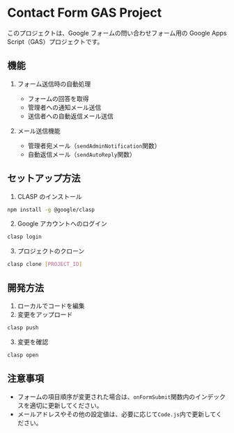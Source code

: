 # Contact Form GAS Project

このプロジェクトは、Google フォームの問い合わせフォーム用の Google Apps Script（GAS）プロジェクトです。

## 機能

1. フォーム送信時の自動処理

   - フォームの回答を取得
   - 管理者への通知メール送信
   - 送信者への自動返信メール送信

2. メール送信機能
   - 管理者宛メール（`sendAdminNotification`関数）
   - 自動返信メール（`sendAutoReply`関数）

## セットアップ方法

1. CLASP のインストール

```bash
npm install -g @google/clasp
```

2. Google アカウントへのログイン

```bash
clasp login
```

3. プロジェクトのクローン

```bash
clasp clone [PROJECT_ID]
```

## 開発方法

1. ローカルでコードを編集
2. 変更をアップロード

```bash
clasp push
```

3. 変更を確認

```bash
clasp open
```

## 注意事項

- フォームの項目順序が変更された場合は、`onFormSubmit`関数内のインデックスを適切に更新してください。
- メールアドレスやその他の設定値は、必要に応じて`Code.js`内で更新してください。
